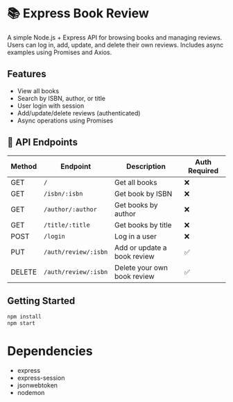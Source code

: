 
# 📚 Express Book Review

A simple Node.js + Express API for browsing books and managing reviews. Users can log in, add, update, and delete their own reviews. Includes async examples using Promises and Axios.

## Features

- View all books
- Search by ISBN, author, or title
- User login with session
- Add/update/delete reviews (authenticated)
- Async operations using Promises

## 📖 API Endpoints

| Method | Endpoint                  | Description                            | Auth Required |
|--------|---------------------------|----------------------------------------|---------------|
| GET    | `/`                       | Get all books                          | ❌            |
| GET    | `/isbn/:isbn`            | Get book by ISBN                       | ❌            |
| GET    | `/author/:author`        | Get books by author                    | ❌            |
| GET    | `/title/:title`          | Get books by title                     | ❌            |
| POST   | `/login`                 | Log in a user                          | ❌            |
| PUT    | `/auth/review/:isbn`     | Add or update a book review            | ✅            |
| DELETE | `/auth/review/:isbn`     | Delete your own book review            | ✅            |


## Getting Started

```bash
npm install
npm start
```

# Dependencies
- express
- express-session
- jsonwebtoken
- nodemon
